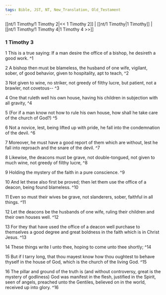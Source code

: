 ```yaml
---
tags: Bible, JST, NT, New_Translation, Old_Testament
---
```


[[nt/1 Timothy/1 Timothy 2|<< 1 Timothy 2]] | [[nt/1 Timothy|1 Timothy]] | [[nt/1 Timothy/1 Timothy 4|1 Timothy 4 >>]]

### 1 Timothy 3

1 This is a true saying: If a man desire the office of a bishop, he desireth a good work.  ^1

2 A bishop then must be blameless, the husband of one wife, vigilant, sober, of good behavior, given to hospitality, apt to teach,  ^2

3 Not given to wine, no striker, not greedy of filthy lucre, but patient, not a brawler, not covetous\--  ^3

4 One that ruleth well his own house, having his children in subjection with all gravity,  ^4

5 (For if a man know not how to rule his own house, how shall he take care of the church of God?)  ^5

6 Not a novice, lest, being lifted up with pride, he fall into the condemnation of the devil.  ^6

7 Moreover, he must have a good report of them which are without, lest he fall into reproach and the snare of the devil.  ^7

8 Likewise, the deacons must be grave, not double-tongued, not given to much wine, not greedy of filthy lucre,  ^8

9 Holding the mystery of the faith in a pure conscience.  ^9

10 And let these also first be proved; then let them use the office of a deacon, being found blameless.  ^10

11 Even so must their wives be grave, not slanderers, sober, faithful in all things.  ^11

12 Let the deacons be the husbands of one wife, ruling their children and their own houses well.  ^12

13 For they that have used the office of a deacon well purchase to themselves a good degree and great boldness in the faith which is in Christ Jesus.  ^13

14 These things write I unto thee, hoping to come unto thee shortly;  ^14

15 But if I tarry long, that thou mayest know how thou oughtest to behave thyself in the house of God, which is the church of the living God.  ^15

16 The pillar and ground of the truth is (and without controversy, great is the mystery of godliness) God was manifest in the flesh, justified in the Spirit, seen of angels, preached unto the Gentiles, believed on in the world, received up into glory.  ^16

 
